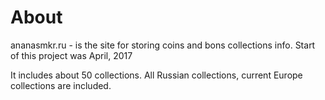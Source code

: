 # About

ananasmkr.ru - is the site for storing coins and bons collections info. Start of this project was April, 2017

It includes about 50 collections.
All Russian collections, current Europe collections are included.
